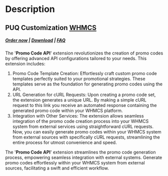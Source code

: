 # Description

## PUQ Customization **[WHMCS](https://puqcloud.com/link.php?id=77)**

#####  [Order now](https://puqcloud.com/whmcs-addon-puq-customization.php) | [Download](https://download.puqcloud.com/WHMCS/addons/PUQ-Customization/) | [FAQ](https://faq.puqcloud.com/)

The '**Promo Code API**' extension revolutionizes the creation of promo codes by offering advanced API configurations tailored to your needs. This extension includes:

1. Promo Code Template Creation: Effortlessly craft custom promo code templates perfectly suited to your promotional strategies. These templates serve as the foundation for generating promo codes using the API.
2. URL Generation for cURL Requests: Upon creating a promo code set, the extension generates a unique URL. By making a simple cURL request to this link you receive an automated response containing the generated promo code within your WHMCS platform.
3. Integration with Other Services: The extension allows seamless integration of the promo code creation process into your WHMCS system from external services using straightforward cURL requests. Now, you can easily generate promo codes within your WHMCS system from external sources with specifically cURL requests, streamlining the entire process for utmost convenience and speed.

The '**Promo Code API**' extension streamlines the promo code generation process, empowering seamless integration with external systems. Generate promo codes effortlessly within your WHMCS system from external sources, facilitating a swift and efficient workflow.